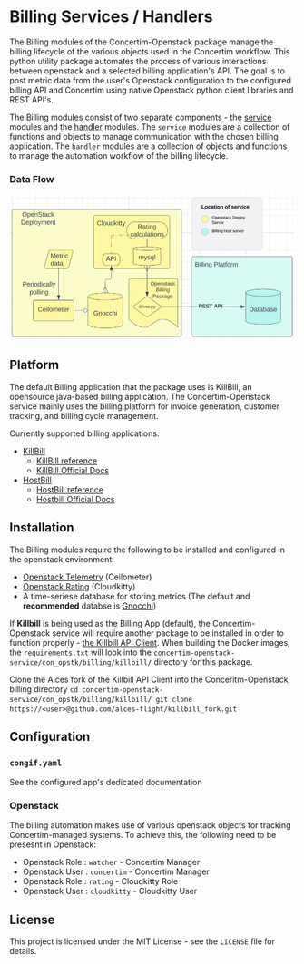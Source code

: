 # Billing Services / Handlers

The Billing modules of the Concertim-Openstack package manage the billing lifecycle of the various objects used in the Concertim workflow. This python utility package automates the process of various interactions between openstack and a selected billing application's API. The goal is to post metric data from the user's Openstack configuration to the configured billing API and Concertim using native Openstack python client libraries and REST API's.

The Billing modules consist of two separate components - the [service](/con_opstk/billing) modules and the [handler](/con_opstk/data_handler/billing_handler) modules. The `service` modules are a collection of functions and objects to manage communication with the chosen billing application. The `handler` modules are a collection of objects and functions to manage the automation workflow of the billing lifecycle. 

### Data Flow

![Data Flow Diagram](/docs/images/billing-api-data-flow.png?raw=true "Data Flow Diagram")

## Platform

The default Billing application that the package uses is KillBill, an opensource java-based billing application. The Concertim-Openstack service mainly uses the billing platform for invoice generation, customer tracking, and billing cycle management.

Currently supported billing applications:

- [KillBill](https://killbill.io/)
    - [KillBill reference](/docs/killbill_ref.md)
    - [KillBill Official Docs](https://docs.killbill.io/latest/)
- [HostBill](https://hostbillapp.com/)
    - [HostBill reference](/docs/hostbill_ref.md)
    - [Hostbill Official Docs](https://hostbill.atlassian.net/wiki/spaces/DOCS/overview)

## Installation

The Billing modules require the following to be installed and configured in the openstack environment:

- [Openstack Telemetry](https://docs.openstack.org/ceilometer/yoga/) (Ceilometer)
- [Openstack Rating](https://docs.openstack.org/cloudkitty/yoga/) (Cloudkitty)
- A time-seriese database for storing metrics (The default and **recommended** databse is [Gnocchi](https://gnocchi.osci.io/))

If **Killbill** is being used as the Billing App (default), the Concertim-Openstack service will require another package to be installed in order to function properly - [the Killbill API Client](https://github.com/alces-flight/killbill_fork). When building the Docker images, the `requirements.txt` will look into the `concertim-openstack-service/con_opstk/billing/killbill/` directory for this package.

Clone the Alces fork of the Killbill API Client into the Conceritm-Openstack billing directory
    ```
    cd concertim-openstack-service/con_opstk/billing/killbill/
    git clone https://<user>@github.com/alces-flight/killbill_fork.git
    ```

## Configuration

### `congif.yaml`

See the configured app's dedicated documentation

### Openstack

The billing automation makes use of various openstack objects for tracking Concertim-managed systems. To achieve this, the following need to be presesnt in Openstack:

- Openstack Role : `watcher` - Concertim Manager
- Openstack User : `concertim` - Concertim Manager
- Openstack Role : `rating` - Cloudkitty Role
- Openstack User : `cloudkitty` - Cloudkitty User

## License

This project is licensed under the MIT License - see the `LICENSE` file for details.
